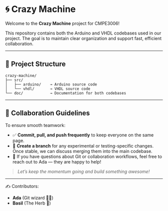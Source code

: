 # 🌀 Crazy Machine

Welcome to the **Crazy Machine** project for CMPE3006!

This repository contains both the Arduino and VHDL codebases used in our project. The goal is to maintain clear organization and support fast, efficient collaboration.

---

## 📁 Project Structure

```
crazy-machine/
├── src/
│   ├── arduino/    → Arduino source code
│   └── vhdl/       → VHDL source code
└── doc/            → Documentation for both codebases
```

---

## 🚀 Collaboration Guidelines

To ensure smooth teamwork:

- ✅ **Commit, pull, and push frequently** to keep everyone on the same page.
- 🌿 **Create a branch** for any experimental or testing-specific changes. Once stable, we can discuss merging them into the main codebase.
- 💬 If you have questions about Git or collaboration workflows, feel free to reach out to Ada — they are happy to help!

> *Let’s keep the momentum going and build something awesome!*

---

✍️ Contributors:  
- **Ada** (Git wizard 🧙‍♀️)  
- **Basil** (The Herb 👋)
